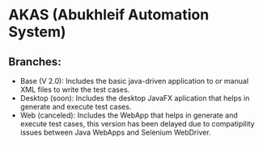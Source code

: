# AKAS (Abukhleif Automation System)

## Branches:
- Base (V 2.0): Includes the basic java-driven application to or manual XML files to write the test cases.
- Desktop (soon): Includes the desktop JavaFX aplication that helps in generate and execute test cases.
- Web (canceled): Includes the WebApp that helps in generate and execute test cases, this version has been delayed due to compatipility issues between Java WebApps and Selenium WebDriver.
